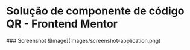 <h1>Solução de componente de código QR - Frontend Mentor</h1>
### Screenshot
![Image](images/screenshot-application.png)
